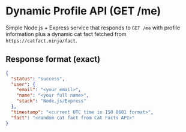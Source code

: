 # Dynamic Profile API (GET /me)

Simple Node.js + Express service that responds to `GET /me` with profile information plus a dynamic cat fact fetched from `https://catfact.ninja/fact`.

## Response format (exact)
```json
{
  "status": "success",
  "user": {
    "email": "<your email>",
    "name": "<your full name>",
    "stack": "Node.js/Express"
  },
  "timestamp": "<current UTC time in ISO 8601 format>",
  "fact": "<random cat fact from Cat Facts API>"
}
